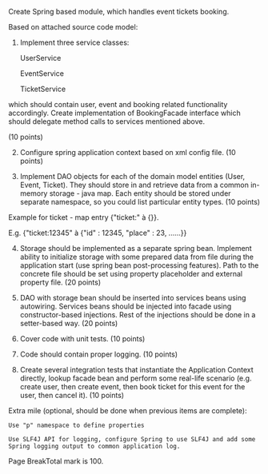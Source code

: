 Create Spring based module, which handles event tickets booking.    

Based on attached source code model: 

1. Implement three service classes: 

    UserService  

    EventService  

    TicketService  

which should contain user, event and booking related functionality accordingly. Create implementation of BookingFacade interface which should delegate method calls to services mentioned above. 

(10 points) 

2. Configure spring application context based on xml config file. (10 points) 

3. Implement DAO objects for each of the domain model entities (User, Event, Ticket). They should store in and retrieve data from a common in-memory storage - java map. Each entity should be stored under separate namespace, so you could list particular entity types. (10 points) 

Example for ticket - map entry {"ticket:<ticketId>" à {<Ticket object>}}.   

E.g. {"ticket:12345" à {"id" : 12345, "place" : 23, ......}}  


4. Storage should be implemented as a separate spring bean. Implement ability to initialize storage with some prepared data from file during the application start (use spring bean post-processing features). Path to the concrete file should be set using property placeholder and external property file. (20 points) 


5. DAO with storage bean should be inserted into services beans using autowiring. Services beans should be injected into facade using constructor-based injections. Rest of the injections should be done in a setter-based way. (20 points) 

6. Cover code with unit tests. (10 points) 

7. Code should contain proper logging. (10 points) 

8. Create several integration tests that instantiate the Application Context directly, lookup facade bean and perform some real-life scenario (e.g. create user, then create event, then book ticket for this event for the user, then cancel it). (10 points) 
 
Extra mile (optional, should be done when previous items are complete):   

    Use "p" namespace to define properties   

    Use SLF4J API for logging, configure Spring to use SLF4J and add some Spring logging output to common application log. 

Page BreakTotal mark is 100. 
